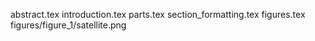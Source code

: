 abstract.tex
introduction.tex
parts.tex
section_formatting.tex
figures.tex
figures/figure_1/satellite.png
